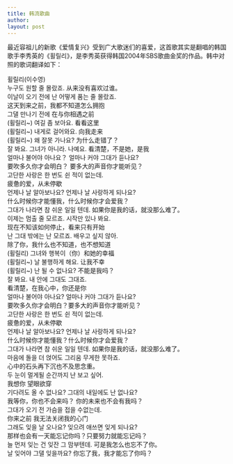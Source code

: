 ```yaml
---
title: 韩流歌曲 
author:
layout: post
---
```

<p>最近容祖儿的新歌《爱情复兴》受到广大歌迷们的喜爱，这首歌其实是翻唱的韩国歌手李秀英的《휠릴리》，是李秀英获得韩国2004年SBS歌曲金奖的作品。韩中对照的歌词翻译如下：</p>
<p>휠릴리(이수영)<br />
누구도 원할 줄 몰랐죠. 从来没有喜欢过谁。<br />
이날이 오기 전에 난 어떻게 품는 줄 몰랐죠.<br />
这天到来之前，我都不知道怎么拥抱<br />
그댈 만나기 전에 在与你相遇之前<br />
(휠릴리~) 여길 좀 보아요. 看看这里<br />
(휠릴리~) 내게로 걸어와요. 向我走来<br />
(휠릴리~) 왜 잘못 가나요? 为什么走错了？<br />
잘 봐요. 그녀가 아니라. 나예요. 看清楚，不是她，是我<br />
얼마나 불어야 아나요？ 얼마나 커야 그대가 듣나요?<br />
要吹多久你才会明白？ 要多大的声音你才能听见？<br />
고단한 사랑은 한 번도 쉰 적이 없는데.<br />
疲惫的爱，从未停歇<br />
언제나 날 알아보나요? 언제나 날 사랑하게 되나요?<br />
什么时候你才能懂我，什么时候你才会爱我？<br />
그대가 나라면 참 쉬운 일일 텐데. 如果你是我的话，就没那么难了。<br />
이제는 멈출 줄 모르죠. 시작만 있나 봐요.<br />
现在不知该如何停止，看来只有开始<br />
난 그대 밖에는 난 모르죠. 배우고 싶지 않아.<br />
除了你，我什么也不知道，也不想知道<br />
(휠릴리) 그녀와 행복이（你）和她的幸福<br />
(휠릴리~) 날 불행하게 해요. 让我不幸<br />
(휠릴리~) 난 될 수 없나요? 不能是我吗？<br />
잘 봐요. 내 안에 그대도 그대죠.<br />
看清楚，在我心中，你还是你<br />
얼마나 불어야 아나요? 얼마나 커야 그대가 듣나요?<br />
要吹多久你才会明白？要多大的声音你才能听见？<br />
고단한 사랑은 한 번도 쉰 적이 없는데.<br />
疲惫的爱，从未停歇<br />
언제나 날 알아보나요? 언제나 날 사랑하게 되나요?<br />
什么时候你才能懂我？什么时候你才会爱我？<br />
그대가 나라면 참 쉬운 일일 텐데. 如果你是我的话，就没那么难了。<br />
마음에 돌을 더 얹어도 그리움 무게한 못하죠.<br />
心中的石头再下沉也不及思念重。<br />
두 눈이 멀게될 순간까지 난 보고 싶어.<br />
我想你 望眼欲穿<br />
기다려도 올 수 없나요? 그대의 내일에도 난 없나요?<br />
我等你，你也不会来吗？ 你的未来也不会有我吗？<br />
그대가 오기 전 가슴을 접을 수없는데.<br />
你来之前 我无法关闭我的心门<br />
그래도 잊을 날 오나요? 잊으려 애쓰면 잊게 되나요?<br />
那样也会有一天能忘记你吗？只要努力就能忘记吗？<br />
늘 먼저 잊는 건 잊잔 그 맘부텐데. 可是我怎么也忘不了你。<br />
날 잊어야 그댈 잊을까요? 你忘了我，我才能忘了你吗？</p>
